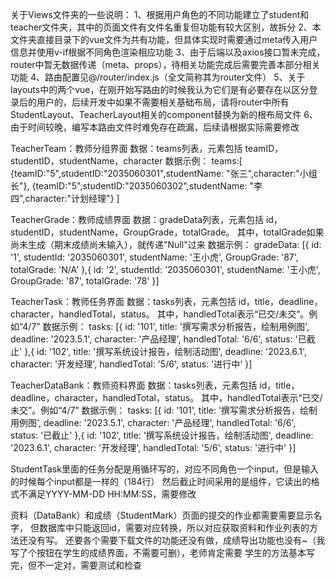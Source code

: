 关于Views文件夹的一些说明：
1、根据用户角色的不同功能建立了student和teacher文件夹，其中的页面文件有文件名重复但功能有较大区别，故拆分
2、本文件夹直接目录下的vue文件为共有功能，但具体实现时需要通过meta传入用户信息并使用v-if根据不同角色渲染相应功能
3、由于后端以及axios接口暂未完成，router中暂无数据传递（meta、props），待相关功能完成后需要完善本部分相关功能
4、路由配置见@/router/index.js（全文简称其为router文件）
5、关于layouts中的两个vue，在刚开始写路由的时候我认为它们是有必要存在以区分登录后的用户的，后续开发中如果不需要相关基础布局，请将router中所有StudentLayout、TeacherLayout相关的component替换为新的根布局文件
6、由于时间较晚，编写本路由文件时难免存在疏漏，后续请根据实际需要修改


TeacherTeam：教师分组界面
数据：teams列表，元素包括 teamID，studentID，studentName，character
数据示例：
teams:[
{teamID:"5",studentID:"2035060301",studentName: "张三",character:"小组长"},
{teamID:"5",studentID:"2035060302",studentName: "李四",character:"计划经理"}
]

TeacherGrade：教师成绩界面
数据：gradeData列表，元素包括 id，studentID，studentName，GroupGrade，totalGrade。
其中，totalGrade如果尚未生成（期末成绩尚未输入），就传递"Null"过来
数据示例：
gradeData: [{
id: '1',
studentId: '2035060301',
studentName: '王小虎',
GroupGrade: '87',
totalGrade: 'N/A'
},{
id: '2',
studentId: '2035060301',
studentName: '王小虎',
GroupGrade: '87',
totalGrade: '78'
}]


TeacherTask：教师任务界面
数据：tasks列表，元素包括 id，title，deadline，character，handledTotal，status。
其中，handledTotal表示“已交/未交”。例如“4/7”
数据示例：
tasks: [{
id: '101',
title: '撰写需求分析报告，绘制用例图',
deadline: '2023.5.1',
character: '产品经理',
handledTotal: '6/6',
status: '已截止'
},{
id: '102',
title: '撰写系统设计报告，绘制活动图',
deadline: '2023.6.1',
character: '开发经理',
handledTotal: '5/6',
status: '进行中'
}]

TeacherDataBank：教师资料界面
数据：tasks列表，元素包括 id，title，deadline，character，handledTotal，status。
其中，handledTotal表示“已交/未交”。例如“4/7”
数据示例：
tasks: [{
id: '101',
title: '撰写需求分析报告，绘制用例图',
deadline: '2023.5.1',
character: '产品经理',
handledTotal: '6/6',
status: '已截止'
},{
id: '102',
title: '撰写系统设计报告，绘制活动图',
deadline: '2023.6.1',
character: '开发经理',
handledTotal: '5/6',
status: '进行中'
}]



StudentTask里面的任务分配是用循环写的，对应不同角色一个input，但是输入的时候每个input都是一样的（184行）
然后截止时间采用的是组件，它读出的格式不满足YYYY-MM-DD HH:MM:SS，需要修改

资料（DataBank）和成绩（StudentMark）页面的提交的作业都需要需要显示名字，
但数据库中只能返回id，需要对应转换，所以对应获取资料和作业列表的方法还没有写。
还要各个需要下载文件的功能还没有做，成绩导出功能也没有~（我写了个按钮在学生的成绩界面，不需要可删），老师肯定需要
学生的方法基本写完，但不一定对，需要测试和检查